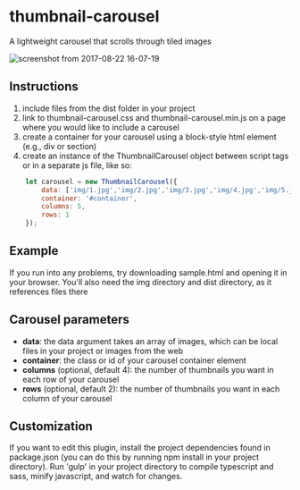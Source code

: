 # thumbnail-carousel
A lightweight carousel that scrolls through tiled images

![screenshot from 2017-08-22 16-07-19](https://user-images.githubusercontent.com/8583137/29591583-31d076d6-8754-11e7-9c4c-adad71a4e6b6.png)

## Instructions
1. include files from the dist folder in your project
2. link to thumbnail-carousel.css and thumbnail-carousel.min.js on a page where you would like to include a carousel
3. create a container for your carousel using a block-style html element (e.g., div or section)
4. create an instance of the ThumbnailCarousel object between script tags or in a separate js file, like so:

```javascript
    let carousel = new ThumbnailCarousel({
        data: ['img/1.jpg','img/2.jpg','img/3.jpg','img/4.jpg','img/5.jpg','img/6.jpg','img/7.jpg','img/8.jpg','img/9.jpg','img/10.jpg','img/11.jpg'],
        container: '#container',
        columns: 5,
        rows: 1
    });
```

## Example
If you run into any problems, try downloading sample.html and opening it in your browser. You'll also need the img directory and dist directory, as it references files there

## Carousel parameters
* **data**: the data argument takes an array of images, which can be local files in your project or images from the web
* **container**: the class or id of your carousel container element
* **columns** (optional, default 4): the number of thumbnails you want in each row of your carousel
* **rows** (optional, default 2): the number of thumbnails you want in each column of your carousel

## Customization
If you want to edit this plugin, install the project dependencies found in package.json (you can do this by running npm install in your project directory). Run 'gulp' in your project directory to compile typescript and sass, minify javascript, and watch for changes.
